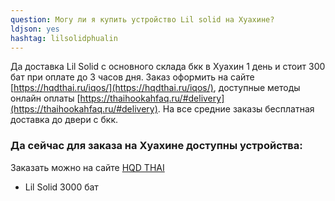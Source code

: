 ```yaml
---
question: Могу ли я купить устройство Lil solid на Хуахине?
ldjson: yes 
hashtag: lilsolidphualin
---
```


Да доставка Lil Solid с основного склада бкк в Хуахин 1 день и стоит 300 бат при оплате до 3 часов дня. Заказ оформить на сайте [https://hqdthai.ru/iqos/](https://hqdthai.ru/iqos/), доступные методы онлайн оплаты [https://thaihookahfaq.ru/#delivery](https://thaihookahfaq.ru/#delivery). На все средние заказы бесплатная доставка до двери с бкк.


### Да сейчас для заказа на Хуахине доступны устройства:

Заказать можно на сайте [HQD THAI](https://hqdthai.ru/iqos/)

* Lil Solid 3000 бат 

